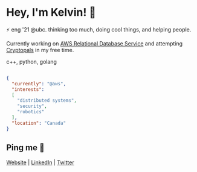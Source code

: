 # Hey, I'm Kelvin! 👋

:zap: eng '21 @ubc. thinking too much, doing cool things, and helping people.

Currently working on [AWS Relational Database Service](https://aws.amazon.com/rds/) and attempting [Cryptopals](https://cryptopals.com/) in my free time.

c++, python, golang
```json

{
  "currently": "@aws",
  "interests": 
  [
    "distributed systems",
    "security",
    "robotics"
  ],
  "location": "Canada"
}

```

## Ping me :postbox:
[Website](https://www.kelvinkoon.dev/) | [LinkedIn](https://www.linkedin.com/in/kelvinkoon/) | [Twitter](https://twitter.com/NotCelsiusDeg)
